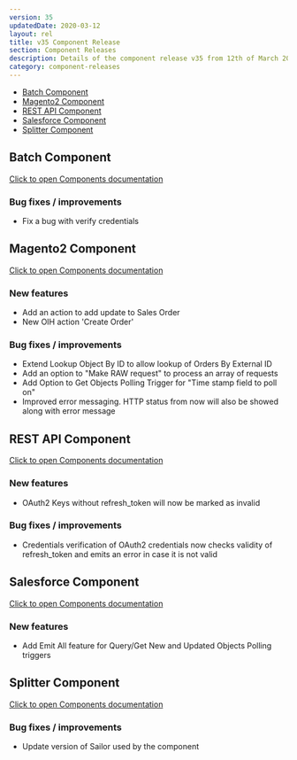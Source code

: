 ```yaml
---
version: 35
updatedDate: 2020-03-12
layout: rel
title: v35 Component Release
section: Component Releases
description: Details of the component release v35 from 12th of March 2020
category: component-releases
---
```


*   [Batch Component](#batch-component)
*   [Magento2 Component](#magento2-component)
*   [REST API Component](#rest-api-component)
*   [Salesforce Component](#salesforce-component)
*   [Splitter Component](#splitter-component)

## Batch Component

[Click to open Components documentation](/components/batch/)

### Bug fixes / improvements

* Fix a bug with verify credentials

## Magento2 Component

[Click to open Components documentation](/components/magento2/)

### New features

* Add an action to add update to Sales Order
* New OIH action 'Create Order'

### Bug fixes / improvements

* Extend Lookup Object By ID to allow lookup of Orders By External ID
* Add an option to "Make RAW request" to process an array of requests
* Add Option to Get Objects Polling Trigger for "Time stamp field to poll on"
* Improved error messaging. HTTP status from now will also be showed along with error message

## REST API Component

[Click to open Components documentation](/components/rest-api/)

### New features

* OAuth2 Keys without refresh_token will now be marked as invalid

### Bug fixes / improvements

* Credentials verification of OAuth2 credentials now checks validity of refresh_token and emits an error in case it is not valid

## Salesforce Component

[Click to open Components documentation](/components/salesforce/)

### New features

* Add Emit All feature for Query/Get New and Updated Objects Polling triggers

## Splitter Component

[Click to open Components documentation](/components/splitter/)

### Bug fixes / improvements

* Update version of Sailor used by the component
